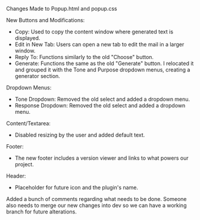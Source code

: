 Changes Made to Popup.html and popup.css

New Buttons and Modifications:

- Copy: Used to copy the content window where generated text is displayed.
- Edit in New Tab: Users can open a new tab to edit the mail in a larger window.
- Reply To: Functions similarly to the old "Choose" button.
- Generate: Functions the same as the old "Generate" button. I relocated it and grouped it with the Tone and Purpose dropdown menus, creating a generator section.
  
Dropdown Menus:

- Tone Dropdown: Removed the old select and added a dropdown menu.
- Response Dropdown: Removed the old select and added a dropdown menu.
  
Content/Textarea:

- Disabled resizing by the user and added default text.
  
Footer:

- The new footer includes a version viewer and links to what powers our project.
  
Header:

- Placeholder for future icon and the plugin's name.

Added a bunch of comments regarding what needs to be done. Someone also needs to merge our new changes into dev so we can have a working branch for future alterations.
